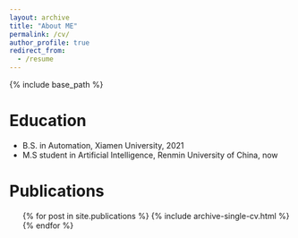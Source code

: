 ```yaml
---
layout: archive
title: "About ME"
permalink: /cv/
author_profile: true
redirect_from:
  - /resume
---
```


{% include base_path %}

Education
======
* B.S. in Automation, Xiamen University, 2021
* M.S student in Artificial Intelligence, Renmin University of China, now

Publications
======
  <ul>{% for post in site.publications %}
    {% include archive-single-cv.html %}
  {% endfor %}</ul>
  

  

<!--
Talks
======
  <ul>{% for post in site.talks %}
    {% include archive-single-talk-cv.html %}
  {% endfor %}</ul>

Work experience
======
* Summer 2015: Research Assistant
#  * Github University
#  * Duties included: Tagging issues
#  * Supervisor: Professor Git

#* Fall 2015: Research Assistant
#  * Github University
#  * Duties included: Merging pull requests
#  * Supervisor: Professor Hub

Skills
======
#* Skill 1
#* Skill 2
#  * Sub-skill 2.1
#  * Sub-skill 2.2
#  * Sub-skill 2.3
#* Skill 3

Service and leadership
======
* Currently signed in to 43 different slack teams
-->

  

